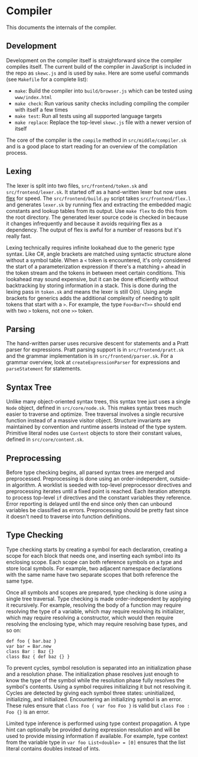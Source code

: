 # Compiler

This documents the internals of the compiler.

## Development

Development on the compiler itself is straightforward since the compiler compiles itself. The current build of the compiler in JavaScript is included in the repo as `skewc.js` and is used by `make`. Here are some useful commands (see `Makefile` for a complete list):

* `make`: Build the compiler into `build/browser.js` which can be tested using `www/index.html`
* `make check`: Run various sanity checks including compiling the compiler with itself a few times
* `make test`: Run all tests using all supported language targets
* `make replace`: Replace the top-level `skewc.js` file with a newer version of itself

The core of the compiler is the `compile` method in `src/middle/compiler.sk` and is a good place to start reading for an overview of the compilation process.

## Lexing

The lexer is split into two files, `src/frontend/token.sk` and `src/frontend/lexer.sk`. It started off as a hand-written lexer but now uses [flex](http://flex.sourceforge.net/) for speed. The `src/frontend/build.py` script takes `src/frontend/flex.l` and generates `lexer.sk` by running flex and extracting the embedded magic constants and lookup tables from its output. Use `make flex` to do this from the root directory. The generated lexer source code is checked in because it changes infrequently and because it avoids requiring flex as a dependency. The output of flex is awful for a number of reasons but it's really fast.

Lexing technically requires infinite lookahead due to the generic type syntax. Like C#, angle brackets are matched using syntactic structure alone without a symbol table. When a `<` token is encountered, it's only considered the start of a parameterization expression if there's a matching `>` ahead in the token stream and the tokens in between meet certain conditions. This lookahead may sound expensive, but it can be done efficiently without backtracking by storing information in a stack. This is done during the lexing pass in `token.sk` and means the lexer is still O(n). Using angle brackets for generics adds the additional complexity of needing to split tokens that start with a `>`. For example, the type `Foo<Bar<T>>` should end with two `>` tokens, not one `>>` token.

## Parsing

The hand-written parser uses recursive descent for statements and a Pratt parser for expressions. Pratt parsing support is in `src/frontend/pratt.sk` and the grammar implementation is in `src/frontend/parser.sk`. For a grammar overview, look at `createExpressionParser` for expressions and `parseStatement` for statements.

## Syntax Tree

Unlike many object-oriented syntax trees, this syntax tree just uses a single `Node` object, defined in `src/core/node.sk`. This makes syntax trees much easier to traverse and optimize. Tree traversal involves a single recursive function instead of a massive visitor object. Structure invariants are maintained by convention and runtime asserts instead of the type system. Primitive literal nodes use `Content` objects to store their constant values, defined in `src/core/content.sk`.

## Preprocessing

Before type checking begins, all parsed syntax trees are merged and preprocessed. Preprocessing is done using an order-independent, outside-in algorithm. A worklist is seeded with top-level preprocessor directives and preprocessing iterates until a fixed point is reached. Each iteration attempts to process top-level `if` directives and the constant variables they reference. Error reporting is delayed until the end since only then can unbound variables be classified as errors. Preprocessing should be pretty fast since it doesn't need to traverse into function definitions.

## Type Checking

Type checking starts by creating a symbol for each declaration, creating a scope for each block that needs one, and inserting each symbol into its enclosing scope. Each scope can both reference symbols on a type and store local symbols. For example, two adjacent namespace declarations with the same name have two separate scopes that both reference the same type.

Once all symbols and scopes are prepared, type checking is done using a single tree traversal. Type checking is made order-independent by applying it recursively. For example, resolving the body of a function may require resolving the type of a variable, which may require resolving its initializer, which may require resolving a constructor, which would then require resolving the enclosing type, which may require resolving base types, and so on:

    def foo { bar.baz }
    var bar = Bar.new
    class Bar : Baz {}
    class Baz { def baz {} }

To prevent cycles, symbol resolution is separated into an initialization phase and a resolution phase. The initialization phase resolves just enough to know the type of the symbol while the resolution phase fully resolves the symbol's contents. Using a symbol requires initializing it but not resolving it. Cycles are detected by giving each symbol three states: uninitialized, initializing, and initialized. Encountering an initializing symbol is an error. These rules ensure that `class Foo { var foo Foo }` is valid but `class Foo : Foo {}` is an error.

Limited type inference is performed using type context propagation. A type hint can optionally be provided during expression resolution and will be used to provide missing information if available. For example, type context from the variable type in `var foo List<double> = [0]` ensures that the list literal contains doubles instead of ints.

